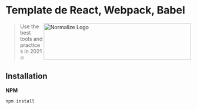 # Template de React, Webpack, Babel
<img
  src="https://miro.medium.com/max/1838/1*rOMy957S7j5cD8wzAbHNYQ.png" alt="Normalize Logo"
  width="400" height="100" align="right">
> Use the best tools and practices in 2021 🔥

## Installation
**NPM**
```sh
npm install 
```
